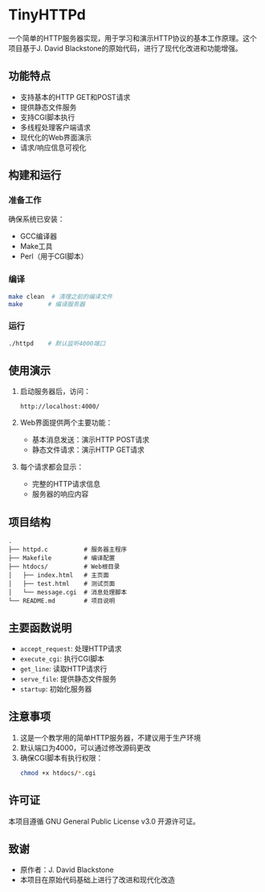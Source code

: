 # TinyHTTPd

一个简单的HTTP服务器实现，用于学习和演示HTTP协议的基本工作原理。这个项目基于J. David Blackstone的原始代码，进行了现代化改进和功能增强。

## 功能特点

- 支持基本的HTTP GET和POST请求
- 提供静态文件服务
- 支持CGI脚本执行
- 多线程处理客户端请求
- 现代化的Web界面演示
- 请求/响应信息可视化

## 构建和运行

### 准备工作

确保系统已安装：
- GCC编译器
- Make工具
- Perl（用于CGI脚本）

### 编译

```bash
make clean  # 清理之前的编译文件
make       # 编译服务器
```

### 运行

```bash
./httpd    # 默认监听4000端口
```

## 使用演示

1. 启动服务器后，访问：
   ```
   http://localhost:4000/
   ```

2. Web界面提供两个主要功能：
   - 基本消息发送：演示HTTP POST请求
   - 静态文件请求：演示HTTP GET请求

3. 每个请求都会显示：
   - 完整的HTTP请求信息
   - 服务器的响应内容

## 项目结构

```
.
├── httpd.c          # 服务器主程序
├── Makefile         # 编译配置
├── htdocs/          # Web根目录
│   ├── index.html   # 主页面
│   ├── test.html    # 测试页面
│   └── message.cgi  # 消息处理脚本
└── README.md        # 项目说明
```

## 主要函数说明

- `accept_request`: 处理HTTP请求
- `execute_cgi`: 执行CGI脚本
- `get_line`: 读取HTTP请求行
- `serve_file`: 提供静态文件服务
- `startup`: 初始化服务器

## 注意事项

1. 这是一个教学用的简单HTTP服务器，不建议用于生产环境
2. 默认端口为4000，可以通过修改源码更改
3. 确保CGI脚本有执行权限：
   ```bash
   chmod +x htdocs/*.cgi
   ```

## 许可证

本项目遵循 GNU General Public License v3.0 开源许可证。

## 致谢

- 原作者：J. David Blackstone
- 本项目在原始代码基础上进行了改进和现代化改造

